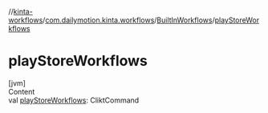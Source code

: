 //[kinta-workflows](../../../index.md)/[com.dailymotion.kinta.workflows](../index.md)/[BuiltInWorkflows](index.md)/[playStoreWorkflows](play-store-workflows.md)



# playStoreWorkflows  
[jvm]  
Content  
val [playStoreWorkflows](play-store-workflows.md): CliktCommand  



